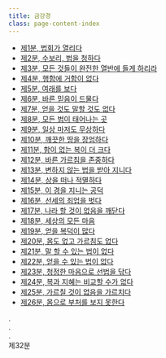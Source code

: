 ```yaml
---
title: 금강경
class: page-content-index
---
```


- [제1분, 법회가 열리다](01)
- [제2분, 수보리, 법을 청하다](02)
- [제3분, 모든 것들이 완전한 열반에 들게 하리라](03)
- [제4분, 행함에 거함이 없다](04)
- [제5분, 여래를 보다](05)
- [제6분, 바른 믿음이 드물다](06)
- [제7분, 얻을 것도 말할 것도 없다](07)
- [제8분, 모든 법이 태어나는 곳](08)
- [제9분, 일상 마저도 무상하다](09)
- [제10분, 깨끗한 땅을 장엄하다](10)
- [제11분, 함이 없는 복이 더 크다](11)
- [제12분, 바른 가르침을 존중하다](12)
- [제13분, 변하지 않는 법을 받아 지니다](13)
- [제14분, 상을 떠나 적멸하다](14)
- [제15분, 이 경을 지니는 공덕](15)
- [제16분, 선세의 죄업을 벗다](16)
- [제17분, 나라 할 것이 없음을 깨닫다](17)
- [제18분, 세상의 모든 마음](18)
- [제19분, 얻을 복덕이 많다](19)
- [제20분, 몸도 없고 가르침도 없다](20)
- [제21분, 말 할 수 있는 법이 없다](21)
- [제22분, 얻을 수 있는 법이 없다](22)
- [제23분, 청정한 마음으로 선법을 닦다](23)
- [제24분, 복과 지혜는 비교할 수가 없다](24)
- [제25분, 가르칠 것이 없음을 가르치다](25)
- [제26분, 몸으로 부처를 보지 못한다](26)

.  
.  
.  
제32분